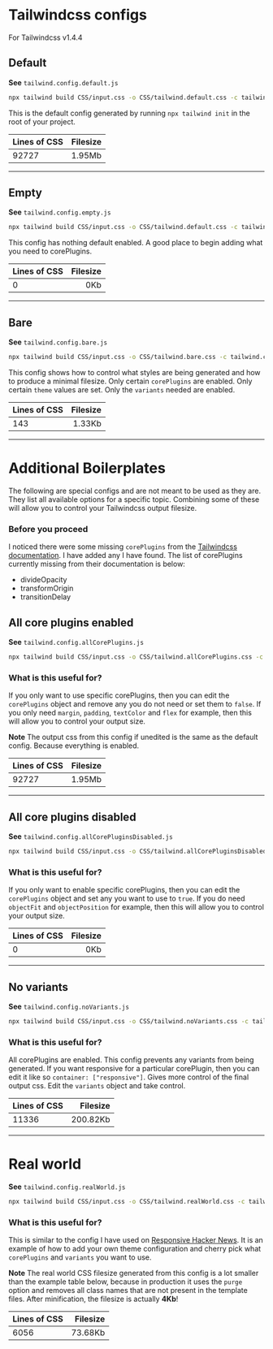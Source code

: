 # Tailwindcss configs

For Tailwindcss v1.4.4

## Default

**See** `tailwind.config.default.js`

```bash
npx tailwind build CSS/input.css -o CSS/tailwind.default.css -c tailwind.config.default.js
```

This is the default config generated by running `npx tailwind init` in the root of your project.

| Lines of CSS | Filesize |
| :----------- | -------: |
| 92727        |   1.95Mb |

---

## Empty

**See** `tailwind.config.empty.js`

```bash
npx tailwind build CSS/input.css -o CSS/tailwind.default.css -c tailwind.config.empty.js
```

This config has nothing default enabled. A good place to begin adding what you need to corePlugins.

| Lines of CSS | Filesize |
| :----------- | -------: |
| 0            |      0Kb |

---

## Bare

**See** `tailwind.config.bare.js`

```bash
npx tailwind build CSS/input.css -o CSS/tailwind.bare.css -c tailwind.config.bare.js
```

This config shows how to control what styles are being generated and how to produce a minimal filesize. Only certain `corePlugins` are enabled. Only certain `theme` values are set. Only the `variants` needed are enabled.

| Lines of CSS | Filesize |
| :----------- | -------: |
| 143          |   1.33Kb |

---

# Additional Boilerplates

The following are special configs and are not meant to be used as they are. They list all available options for a specific topic. Combining some of these will allow you to control your Tailwindcss output filesize.

### Before you proceed

I noticed there were some missing `corePlugins` from the [Tailwindcss documentation](https://tailwindcss.com/docs/configuration/#core-plugins). I have added any I have found. The list of corePlugins currently missing from their documentation is below:

- divideOpacity
- transformOrigin
- transitionDelay

## All core plugins enabled

**See** `tailwind.config.allCorePlugins.js`

```bash
npx tailwind build CSS/input.css -o CSS/tailwind.allCorePlugins.css -c tailwind.config.allCorePlugins.js
```

### What is this useful for?

If you only want to use specific corePlugins, then you can edit the `corePlugins` object and remove any you do not need or set them to `false`. If you only need `margin`, `padding`, `textColor` and `flex` for example, then this will allow you to control your output size.

**Note** The output css from this config if unedited is the same as the default config. Because everything is enabled.

| Lines of CSS | Filesize |
| :----------- | -------: |
| 92727        |   1.95Mb |

---

## All core plugins disabled

**See** `tailwind.config.allCorePluginsDisabled.js`

```bash
npx tailwind build CSS/input.css -o CSS/tailwind.allCorePluginsDisabled.css -c tailwind.config.allCorePluginsDisabled.js
```

### What is this useful for?

If you only want to enable specific corePlugins, then you can edit the `corePlugins` object and set any you want to use to `true`. If you do need `objectFit` and `objectPosition` for example, then this will allow you to control your output size.

| Lines of CSS | Filesize |
| :----------- | -------: |
| 0            |      0Kb |

---

## No variants

**See** `tailwind.config.noVariants.js`

```bash
npx tailwind build CSS/input.css -o CSS/tailwind.noVariants.css -c tailwind.config.noVariants.js
```

### What is this useful for?

All corePlugins are enabled. This config prevents any variants from being generated. If you want responsive for a particular corePlugin, then you can edit it like so `container: ["responsive"]`. Gives more control of the final output css. Edit the `variants` object and take control.

| Lines of CSS | Filesize |
| :----------- | -------: |
| 11336        | 200.82Kb |

---

# Real world

**See** `tailwind.config.realWorld.js`

```bash
npx tailwind build CSS/input.css -o CSS/tailwind.realWorld.css -c tailwind.config.realWorld.js
```

### What is this useful for?

This is similar to the config I have used on [Responsive Hacker News](https://github.com/freemagee/hn). It is an example of how to add your own theme configuration and cherry pick what `corePlugins` and `variants` you want to use.

**Note** The real world CSS filesize generated from this config is a lot smaller than the example table below, because in production it uses the `purge` option and removes all class names that are not present in the template files. After minification, the filesize is actually **4Kb**!

| Lines of CSS | Filesize |
| :----------- | -------: |
| 6056         |  73.68Kb |

